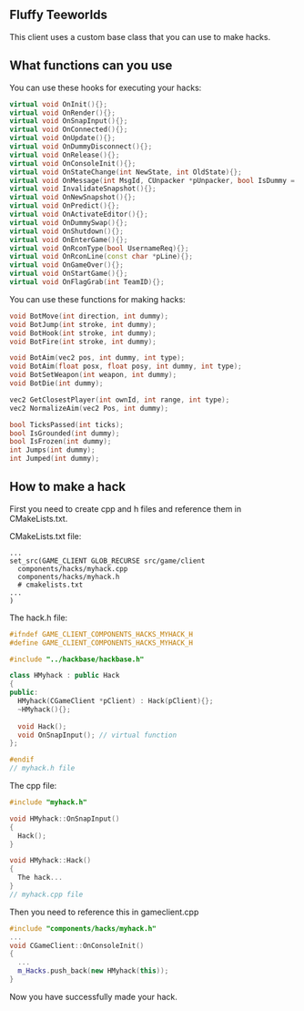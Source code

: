 **Fluffy Teeworlds**  
------
This client uses a custom base class that you can use to make hacks. 

**What functions can you use**
------
You can use these hooks for executing your hacks:
```cpp
virtual void OnInit(){};
virtual void OnRender(){};
virtual void OnSnapInput(){};
virtual void OnConnected(){};
virtual void OnUpdate(){};
virtual void OnDummyDisconnect(){};
virtual void OnRelease(){};
virtual void OnConsoleInit(){};
virtual void OnStateChange(int NewState, int OldState){};
virtual void OnMessage(int MsgId, CUnpacker *pUnpacker, bool IsDummy = 0){};
virtual void InvalidateSnapshot(){};
virtual void OnNewSnapshot(){};
virtual void OnPredict(){};
virtual void OnActivateEditor(){};
virtual void OnDummySwap(){};
virtual void OnShutdown(){};
virtual void OnEnterGame(){};
virtual void OnRconType(bool UsernameReq){};
virtual void OnRconLine(const char *pLine){};
virtual void OnGameOver(){};
virtual void OnStartGame(){};
virtual void OnFlagGrab(int TeamID){};
```

You can use these functions for making hacks:
```cpp
void BotMove(int direction, int dummy);
void BotJump(int stroke, int dummy);
void BotHook(int stroke, int dummy);
void BotFire(int stroke, int dummy);

void BotAim(vec2 pos, int dummy, int type);
void BotAim(float posx, float posy, int dummy, int type);
void BotSetWeapon(int weapon, int dummy);
void BotDie(int dummy);

vec2 GetClosestPlayer(int ownId, int range, int type);
vec2 NormalizeAim(vec2 Pos, int dummy);

bool TicksPassed(int ticks);
bool IsGrounded(int dummy);
bool IsFrozen(int dummy);
int Jumps(int dummy);
int Jumped(int dummy);
```

**How to make a hack**
-------
First you need to create cpp and h files and reference them in CMakeLists.txt.

CMakeLists.txt file:
```
...
set_src(GAME_CLIENT GLOB_RECURSE src/game/client
  components/hacks/myhack.cpp
  components/hacks/myhack.h
  # cmakelists.txt
...
)
```

The hack.h file:
```cpp
#ifndef GAME_CLIENT_COMPONENTS_HACKS_MYHACK_H
#define GAME_CLIENT_COMPONENTS_HACKS_MYHACK_H

#include "../hackbase/hackbase.h"

class HMyhack : public Hack
{
public:
  HMyhack(CGameClient *pClient) : Hack(pClient){};
  ~HMyhack(){};
  
  void Hack();
  void OnSnapInput(); // virtual function
};

#endif
// myhack.h file
```

The cpp file:
```cpp
#include "myhack.h"

void HMyhack::OnSnapInput()
{
  Hack();
}

void HMyhack::Hack()
{
  The hack...
}
// myhack.cpp file
```

Then you need to reference this in gameclient.cpp
```cpp
#include "components/hacks/myhack.h"
...
void CGameClient::OnConsoleInit()
{
  ...
  m_Hacks.push_back(new HMyhack(this));
}
```

Now you have successfully made your hack.
